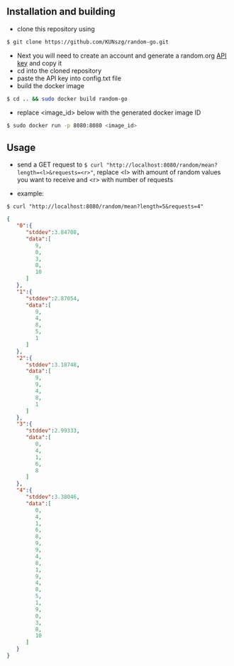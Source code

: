 
## Installation and building

- clone this repository using
```bash
$ git clone https://github.com/KUNszg/random-go.git
```
- Next you will need to create an account and generate a random.org [API key](https://api.random.org/dashboard) and copy it
- cd into the cloned repository
- paste the API key into config.txt file
- build the docker image
```bash
$ cd .. && sudo docker build random-go
```
- replace <image_id> below with the generated docker image ID 
```bash
$ sudo docker run -p 8080:8080 <image_id>
```
## Usage

- send a GET request to ```$ curl "http://localhost:8080/random/mean?length=<l>&requests=<r>"```, replace \<l> with amount of random values you want to receive and \<r> with number of requests

- example:

```$ curl "http://localhost:8080/random/mean?length=5&requests=4"```

```json
{
   "0":{
      "stddev":3.84708,
      "data":[
         9,
         0,
         3,
         8,
         10
      ]
   },
   "1":{
      "stddev":2.87054,
      "data":[
         9,
         4,
         8,
         5,
         1
      ]
   },
   "2":{
      "stddev":3.18748,
      "data":[
         9,
         9,
         4,
         8,
         1
      ]
   },
   "3":{
      "stddev":2.99333,
      "data":[
         0,
         4,
         1,
         6,
         8
      ]
   },
   "4":{
      "stddev":3.38046,
      "data":[
         0,
         4,
         1,
         6,
         8,
         9,
         9,
         4,
         8,
         1,
         9,
         4,
         8,
         5,
         1,
         9,
         0,
         3,
         8,
         10
      ]
   }
}
```
